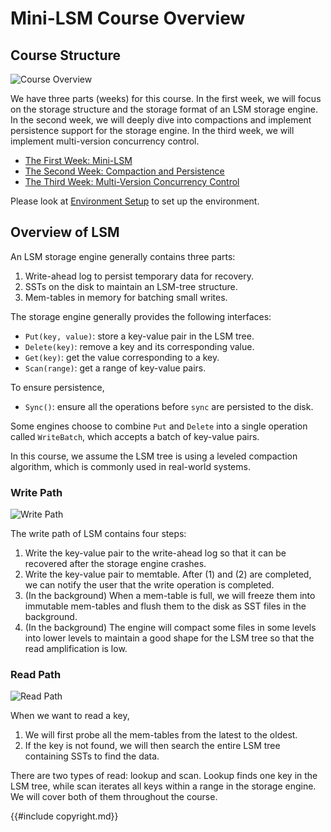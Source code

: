 <!--
  mini-lsm-book © 2022-2025 by Alex Chi Z is licensed under CC BY-NC-SA 4.0
-->

# Mini-LSM Course Overview

## Course Structure

![Course Overview](lsm-tutorial/00-full-overview.svg)

We have three parts (weeks) for this course. In the first week, we will focus on the storage structure and the storage format of an LSM storage engine. In the second week, we will deeply dive into compactions and implement persistence support for the storage engine. In the third week, we will implement multi-version concurrency control.

* [The First Week: Mini-LSM](./week1-overview.md)
* [The Second Week: Compaction and Persistence](./week2-overview.md)
* [The Third Week: Multi-Version Concurrency Control](./week3-overview.md)

Please look at [Environment Setup](./00-get-started.md) to set up the environment.

## Overview of LSM

An LSM storage engine generally contains three parts:

1. Write-ahead log to persist temporary data for recovery.
2. SSTs on the disk to maintain an LSM-tree structure.
3. Mem-tables in memory for batching small writes.

The storage engine generally provides the following interfaces:

* `Put(key, value)`: store a key-value pair in the LSM tree.
* `Delete(key)`: remove a key and its corresponding value.
* `Get(key)`: get the value corresponding to a key.
* `Scan(range)`: get a range of key-value pairs.

To ensure persistence,

* `Sync()`: ensure all the operations before `sync` are persisted to the disk.

Some engines choose to combine `Put` and `Delete` into a single operation called `WriteBatch`, which accepts a batch of key-value pairs.

In this course, we assume the LSM tree is using a leveled compaction algorithm, which is commonly used in real-world systems.

### Write Path

![Write Path](lsm-tutorial/00-lsm-write-flow.svg)

The write path of LSM contains four steps:

1. Write the key-value pair to the write-ahead log so that it can be recovered after the storage engine crashes.
2. Write the key-value pair to memtable. After (1) and (2) are completed, we can notify the user that the write operation is completed.
3. (In the background) When a mem-table is full, we will freeze them into immutable mem-tables and flush them to the disk as SST files in the background.
4. (In the background) The engine will compact some files in some levels into lower levels to maintain a good shape for the LSM tree so that the read amplification is low.

### Read Path

![Read Path](lsm-tutorial/00-lsm-read-flow.svg)

When we want to read a key,

1. We will first probe all the mem-tables from the latest to the oldest.
2. If the key is not found, we will then search the entire LSM tree containing SSTs to find the data.

There are two types of read: lookup and scan. Lookup finds one key in the LSM tree, while scan iterates all keys within a range in the storage engine. We will cover both of them throughout the course.

{{#include copyright.md}}
